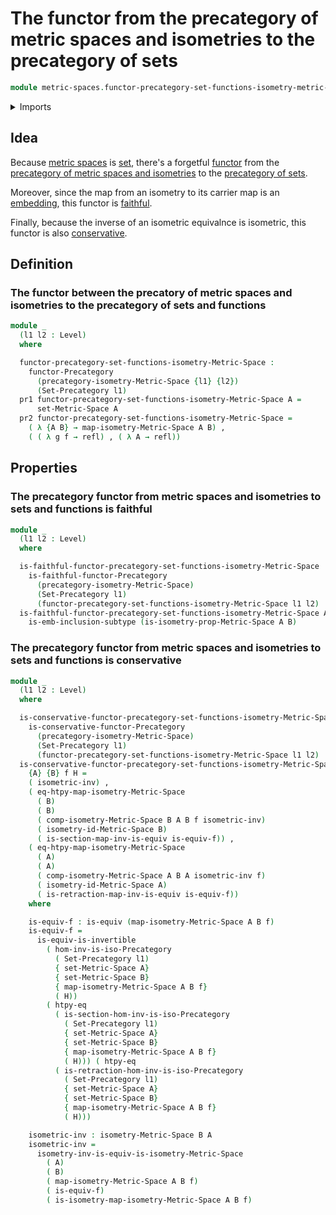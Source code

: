 # The functor from the precategory of metric spaces and isometries to the precategory of sets

```agda
module metric-spaces.functor-precategory-set-functions-isometry-metric-spaces where
```

<details><summary>Imports</summary>

```agda
open import category-theory.conservative-functors-precategories
open import category-theory.faithful-functors-precategories
open import category-theory.functors-precategories
open import category-theory.isomorphisms-in-precategories
open import category-theory.maps-precategories
open import category-theory.precategories

open import foundation.category-of-sets
open import foundation.dependent-pair-types
open import foundation.equivalences
open import foundation.function-extensionality
open import foundation.fundamental-theorem-of-identity-types
open import foundation.homotopies
open import foundation.identity-types
open import foundation.subtypes
open import foundation.universe-levels

open import metric-spaces.isometry-metric-spaces
open import metric-spaces.metric-spaces
open import metric-spaces.precategory-of-metric-spaces-and-isometries
```

</details>

## Idea

Because [metric spaces](metric-spaces.metric-spaces.md) is
[set](foundation.sets.md), there's a forgetful
[functor](category-theory.functor-precategories.md) from the
[precategory of metric spaces and isometries](metric-spaces.precategory-of-metric-spaces-and-isometries.md)
to the [precategory of sets](foundation.category-of-sets.md).

Moreover, since the map from an isometry to its carrier map is an
[embedding](foundation.embeddings.md), this functor is
[faithful](category-theory.faithful-functors-precategories.md).

Finally, because the inverse of an isometric equivalnce is isometric, this
functor is also
[conservative](category-theory.conservative-functors-precategories.md).

## Definition

### The functor between the precatory of metric spaces and isometries to the precategory of sets and functions

```agda
module _
  (l1 l2 : Level)
  where

  functor-precategory-set-functions-isometry-Metric-Space :
    functor-Precategory
      (precategory-isometry-Metric-Space {l1} {l2})
      (Set-Precategory l1)
  pr1 functor-precategory-set-functions-isometry-Metric-Space A =
      set-Metric-Space A
  pr2 functor-precategory-set-functions-isometry-Metric-Space =
    ( λ {A B} → map-isometry-Metric-Space A B) ,
    ( ( λ g f → refl) , ( λ A → refl))
```

## Properties

### The precategory functor from metric spaces and isometries to sets and functions is faithful

```agda
module _
  (l1 l2 : Level)
  where

  is-faithful-functor-precategory-set-functions-isometry-Metric-Space :
    is-faithful-functor-Precategory
      (precategory-isometry-Metric-Space)
      (Set-Precategory l1)
      (functor-precategory-set-functions-isometry-Metric-Space l1 l2)
  is-faithful-functor-precategory-set-functions-isometry-Metric-Space A B =
    is-emb-inclusion-subtype (is-isometry-prop-Metric-Space A B)
```

### The precategory functor from metric spaces and isometries to sets and functions is conservative

```agda
module _
  (l1 l2 : Level)
  where

  is-conservative-functor-precategory-set-functions-isometry-Metric-Space :
    is-conservative-functor-Precategory
      (precategory-isometry-Metric-Space)
      (Set-Precategory l1)
      (functor-precategory-set-functions-isometry-Metric-Space l1 l2)
  is-conservative-functor-precategory-set-functions-isometry-Metric-Space
    {A} {B} f H =
    ( isometric-inv) ,
    ( eq-htpy-map-isometry-Metric-Space
      ( B)
      ( B)
      ( comp-isometry-Metric-Space B A B f isometric-inv)
      ( isometry-id-Metric-Space B)
      ( is-section-map-inv-is-equiv is-equiv-f)) ,
    ( eq-htpy-map-isometry-Metric-Space
      ( A)
      ( A)
      ( comp-isometry-Metric-Space A B A isometric-inv f)
      ( isometry-id-Metric-Space A)
      ( is-retraction-map-inv-is-equiv is-equiv-f))
    where

    is-equiv-f : is-equiv (map-isometry-Metric-Space A B f)
    is-equiv-f =
      is-equiv-is-invertible
        ( hom-inv-is-iso-Precategory
          ( Set-Precategory l1)
          { set-Metric-Space A}
          { set-Metric-Space B}
          { map-isometry-Metric-Space A B f}
          ( H))
        ( htpy-eq
          ( is-section-hom-inv-is-iso-Precategory
            ( Set-Precategory l1)
            { set-Metric-Space A}
            { set-Metric-Space B}
            { map-isometry-Metric-Space A B f}
            ( H))) ( htpy-eq
          ( is-retraction-hom-inv-is-iso-Precategory
            ( Set-Precategory l1)
            { set-Metric-Space A}
            { set-Metric-Space B}
            { map-isometry-Metric-Space A B f}
            ( H)))

    isometric-inv : isometry-Metric-Space B A
    isometric-inv =
      isometry-inv-is-equiv-is-isometry-Metric-Space
        ( A)
        ( B)
        ( map-isometry-Metric-Space A B f)
        ( is-equiv-f)
        ( is-isometry-map-isometry-Metric-Space A B f)
```
